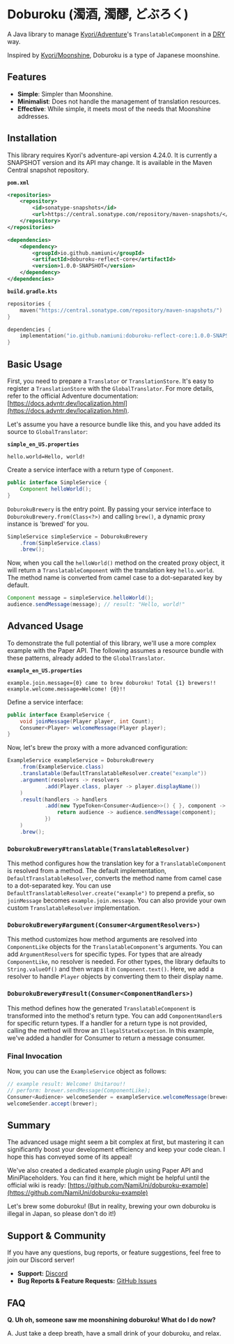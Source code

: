 # Doburoku (濁酒, 濁醪, どぶろく)

A Java library to manage [Kyori/Adventure](https://github.com/KyoriPowered/adventure)'s `TranslatableComponent` in a [DRY](https://en.wikipedia.org/wiki/Don%27t_repeat_yourself) way. 

Inspired by [Kyori/Moonshine](https://github.com/KyoriPowered/moonshine), Doburoku is a type of Japanese moonshine.

## Features

* **Simple**: Simpler than Moonshine.
* **Minimalist**: Does not handle the management of translation resources.
* **Effective**: While simple, it meets most of the needs that Moonshine addresses.

## Installation

This library requires Kyori's adventure-api version 4.24.0. It is currently a SNAPSHOT version and its API may change. It is available in the Maven Central snapshot repository.

**`pom.xml`**

```xml
<repositories>
    <repository>
        <id>sonatype-snapshots</id>
        <url>https://central.sonatype.com/repository/maven-snapshots/</url>
    </repository>
</repositories>

<dependencies>
    <dependency>
        <groupId>io.github.namiuni</groupId>
        <artifactId>doburoku-reflect-core</artifactId>
        <version>1.0.0-SNAPSHOT</version>
    </dependency>
</dependencies>
```

**`build.gradle.kts`**

```kotlin
repositories {
    maven("https://central.sonatype.com/repository/maven-snapshots/")
}

dependencies {
    implementation("io.github.namiuni:doburoku-reflect-core:1.0.0-SNAPSHOT")
}
```

## Basic Usage

First, you need to prepare a `Translator` or `TranslationStore`. It's easy to register a `TranslationStore` with the `GlobalTranslator`. For more details, refer to the official Adventure documentation: [https://docs.advntr.dev/localization.html](https://docs.advntr.dev/localization.html).

Let's assume you have a resource bundle like this, and you have added its source to `GlobalTranslator`:

**`simple_en_US.properties`**

```properties
hello.world=Hello, world!
```

Create a service interface with a return type of `Component`.

```java
public interface SimpleService {
    Component helloWorld();
}
```

`DoburokuBrewery` is the entry point. By passing your service interface to `DoburokuBrewery.from(Class<?>)` and calling `brew()`, a dynamic proxy instance is 'brewed' for you.

```java
SimpleService simpleService = DoburokuBrewery
    .from(SimpleService.class)
    .brew();
```

Now, when you call the `helloWorld()` method on the created proxy object, it will return a `TranslatableComponent` with the translation key `hello.world`. The method name is converted from camel case to a dot-separated key by default.

```java
Component message = simpleService.helloWorld();
audience.sendMessage(message); // result: "Hello, world!"
```

## Advanced Usage

To demonstrate the full potential of this library, we'll use a more complex example with the Paper API. The following assumes a resource bundle with these patterns, already added to the `GlobalTranslator`.

**`example_en_US.properties`**

```properties
example.join.message={0} came to brew doburoku! Total {1} brewers!!
example.welcome.message=Welcome! {0}!!
```

Define a service interface:

```java
public interface ExampleService {
    void joinMessage(Player player, int Count);
    Consumer<Player> welcomeMessage(Player player);
}
```

Now, let's brew the proxy with a more advanced configuration:

```java
ExampleService exampleService = DoburokuBrewery
    .from(ExampleService.class)
    .translatable(DefaultTranslatableResolver.create("example"))
    .argument(resolvers -> resolvers
            .add(Player.class, player -> player.displayName())
    )
    .result(handlers -> handlers
            .add(new TypeToken<Consumer<Audience>>() { }, component -> {
                return audience -> audience.sendMessage(component);
            })
    )
    .brew();
```

### `DoburokuBrewery#translatable(TranslatableResolver)`

This method configures how the translation key for a `TranslatableComponent` is resolved from a method. The default implementation, `DefaultTranslatableResolver`, converts the method name from camel case to a dot-separated key. You can use `DefaultTranslatableResolver.create("example")` to prepend a prefix, so `joinMessage` becomes `example.join.message`. You can also provide your own custom `TranslatableResolver` implementation.

### `DoburokuBrewery#argument(Consumer<ArgumentResolvers>)`

This method customizes how method arguments are resolved into `ComponentLike` objects for the `TranslatableComponent`'s arguments. You can add `ArgumentResolver`s for specific types. For types that are already `ComponentLike`, no resolver is needed. For other types, the library defaults to `String.valueOf()` and then wraps it in `Component.text()`. Here, we add a resolver to handle `Player` objects by converting them to their display name.

### `DoburokuBrewery#result(Consumer<ComponentHandlers>)`

This method defines how the generated `TranslatableComponent` is transformed into the method's return type. You can add `ComponentHandler`s for specific return types. If a handler for a return type is not provided, calling the method will throw an `IllegalStateException`. In this example, we've added a handler for Consumer<Audience> to return a message consumer.
### Final Invocation

Now, you can use the `ExampleService` object as follows:

```java
// example result: Welcome! Unitarou!!
// perform: brewer.sendMessage(ComponentLike);
Consumer<Audience> welcomeSender = exampleService.welcomeMessage(brewer);
welcomeSender.accept(brewer);
```

## Summary

The advanced usage might seem a bit complex at first, but mastering it can significantly boost your development efficiency and keep your code clean. I hope this has conveyed some of its appeal\!

We've also created a dedicated example plugin using Paper API and MiniPlaceholders. You can find it here, which might be helpful until the official wiki is ready:
[https://github.com/NamiUni/doburoku-example](https://github.com/NamiUni/doburoku-example)

Let's brew some doburoku\! (But in reality, brewing your own doburoku is illegal in Japan, so please don't do it\!)

## Support & Community

If you have any questions, bug reports, or feature suggestions, feel free to join our Discord server!

* **Support:** [Discord](https://discord.gg/X9s7q9ps33)
* **Bug Reports & Feature Requests:** [GitHub Issues](https://github.com/NamiUni/doburoku/issues)

## FAQ

**Q. Uh oh, someone saw me moonshining doburoku! What do I do now?**

A. Just take a deep breath, have a small drink of your doburoku, and relax.
